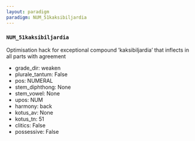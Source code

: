 ```yaml
---
layout: paradigm
paradigm: NUM_51kaksibiljardia
---
```

### ` NUM_51kaksibiljardia `

Optimisation hack for exceptional compound ’kaksibiljardia’ that inflects in all parts with agreement
* grade_dir: weaken
* plurale_tantum: False
* pos: NUMERAL
* stem_diphthong: None
* stem_vowel: None
* upos: NUM
* harmony: back
* kotus_av: None
* kotus_tn: 51
* clitics: False
* possessive: False

